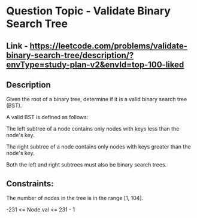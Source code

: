 # Question Topic - Validate Binary Search Tree

## Link - https://leetcode.com/problems/validate-binary-search-tree/description/?envType=study-plan-v2&envId=top-100-liked

## Description
Given the root of a binary tree, determine if it is a valid binary search tree (BST).

A valid BST is defined as follows:

The left subtree of a node contains only nodes with keys less than the node's key.

The right subtree of a node contains only nodes with keys greater than the node's key.

Both the left and right subtrees must also be binary search trees.


## Constraints:

The number of nodes in the tree is in the range [1, 104].

-231 <= Node.val <= 231 - 1
